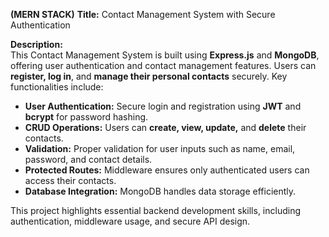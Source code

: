 **(MERN STACK)**
**Title:** Contact Management System with Secure Authentication  

**Description:**  
This Contact Management System is built using **Express.js** and **MongoDB**, offering user authentication and contact management features. Users can **register, log in**, and **manage their personal contacts** securely. Key functionalities include:  

- **User Authentication:** Secure login and registration using **JWT** and **bcrypt** for password hashing.  
- **CRUD Operations:** Users can **create, view, update,** and **delete** their contacts.  
- **Validation:** Proper validation for user inputs such as name, email, password, and contact details.  
- **Protected Routes:** Middleware ensures only authenticated users can access their contacts.  
- **Database Integration:** MongoDB handles data storage efficiently.  

This project highlights essential backend development skills, including authentication, middleware usage, and secure API design.

